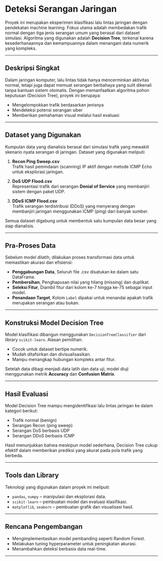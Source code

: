 # Deteksi Serangan Jaringan

Proyek ini merupakan eksperimen klasifikasi lalu lintas jaringan dengan pendekatan machine learning. Fokus utama adalah membedakan trafik normal dengan tiga jenis serangan umum yang berasal dari dataset simulasi. Algoritma yang digunakan adalah **Decision Tree**, terkenal karena kesederhanaannya dan kemampuannya dalam menangani data numerik yang kompleks.

---

## Deskripsi Singkat

Dalam jaringan komputer, lalu lintas tidak hanya mencerminkan aktivitas normal, tetapi juga dapat memuat serangan berbahaya yang sulit dikenali tanpa bantuan sistem otomatis. Dengan memanfaatkan algoritma pohon keputusan (Decision Tree), proyek ini berupaya:

- Mengelompokkan trafik berdasarkan jenisnya
- Mendeteksi potensi serangan siber
- Memberikan pemahaman visual melalui hasil evaluasi

---

## Dataset yang Digunakan

Kumpulan data yang dianalisis berasal dari simulasi trafik yang mewakili skenario nyata serangan di jaringan. Dataset yang digunakan meliputi:

1. **Recon Ping Sweep.csv**  
   Trafik hasil pemindaian (scanning) IP aktif dengan metode ICMP Echo untuk eksplorasi jaringan.

2. **DoS UDP Flood.csv**  
   Representasi trafik dari serangan **Denial of Service** yang membanjiri sistem dengan paket UDP.

3. **DDoS ICMP Flood.csv**  
   Trafik serangan terdistribusi (DDoS) yang menyerang dengan membanjiri jaringan menggunakan ICMP (ping) dari banyak sumber.

Semua dataset digabung untuk membentuk satu kumpulan data besar yang siap dianalisis.

---

## Pra-Proses Data

Sebelum model dilatih, dilakukan proses transformasi data untuk memastikan akurasi dan efisiensi:

- **Penggabungan Data**, Seluruh file .csv disatukan ke dalam satu DataFrame.
- **Pembersihan**, Penghapusan nilai yang hilang (missing) dan duplikat.
- **Seleksi Fitur**, Diambil fitur dari kolom ke-7 hingga ke-75 sebagai input model.
- **Penandaan Target**, Kolom `Label` dipakai untuk menandai apakah trafik merupakan serangan atau bukan.

---

## Konstruksi Model Decision Tree

Model klasifikasi dibangun menggunakan `DecisionTreeClassifier` dari library `scikit-learn`. Alasan pemilihan:

- Cocok untuk dataset bertipe numerik.
- Mudah ditafsirkan dan divisualisasikan.
- Mampu menangkap hubungan kompleks antar fitur.

Setelah data dibagi menjadi data latih dan data uji, model diuji menggunakan metrik  **Accuracy** dan **Confusion Matrix**.

---

## Hasil Evaluasi

Model Decision Tree mampu mengidentifikasi lalu lintas jaringan ke dalam kategori berikut:

- Trafik normal (benign)
- Serangan Recon (ping sweep)
- Serangan DoS berbasis UDP
- Serangan DDoS berbasis ICMP

Hasil menunjukkan bahwa meskipun model sederhana, Decision Tree cukup efektif dalam memberikan prediksi yang akurat pada pola trafik yang berbeda.

---

## Tools dan Library

Teknologi yang digunakan dalam proyek ini meliputi:

- `pandas`, `numpy` – manipulasi dan eksplorasi data.
- `scikit-learn` – pembuatan model dan evaluasi klasifikasi.
- `matplotlib`, `seaborn` – pembuatan grafik dan visualisasi hasil.

---

## Rencana Pengembangan

- Mengimplementasikan model pembanding seperti Random Forest.
- Melakukan tuning hyperparameter untuk peningkatan akurasi.
- Menambahkan deteksi berbasis data real-time.

---


